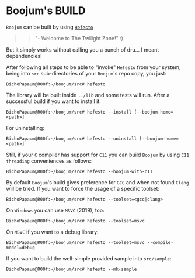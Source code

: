# Boojum's BUILD

``Boojum`` can be built by using [``Hefesto``](https://github.com/rafael-santiago/hefesto)
>> "- Welcome to The Twilight Zone!" :)

But it simply works without calling you a bunch of dru... I meant dependencies!

After following all steps to be able to "invoke" ``Hefesto`` from your system, being into
``src`` sub-directories of your ``Boojum``'s repo copy, you just:

```
BichoPapaum@R00f:~/boojum/src# hefesto
```

The library will be built inside ``../lib`` and some tests will run.
After a successful build if you want to install it:

```
BichoPapaum@R00f:~/boojum/src# hefesto --install [--boojum-home=<path>]
```

For uninstalling:

```
BichoPapaum@R00f:~/boojum/src# hefesto --uninstall [--boojum-home=<path>]
```

Still, if your ``C`` compiler has support for ``C11`` you can build ``Boojum``
by using ``C11 threading`` conveniences as follows:

```
BichoPapaum@R00f:~/boojum/src# hefesto --boojum-with-c11
```

By default ``Boojum``'s build gives preference for ``GCC`` and when not found
``Clang`` will be tried. If you want to force the usage of a specific toolset:

```
BichoPapaum@R00f:~/boojum/src# hefesto --toolset=<gcc|clang>
```

On ``Windows`` you can use ``MSVC`` (2019), too:

```
BichoPapaum@R00f:~/boojum/src# hefesto --toolset=msvc
```

On ``MSVC`` if you want to a debug library:

```
BichoPapaum@R00f:~/boojum/src# hefesto --toolset=msvc --compile-model=debug
```

If you want to build the well-simple provided sample into ``src/sample``:

```
BichoPapaum@R00f:~/boojum/src# hefesto --mk-sample
```
